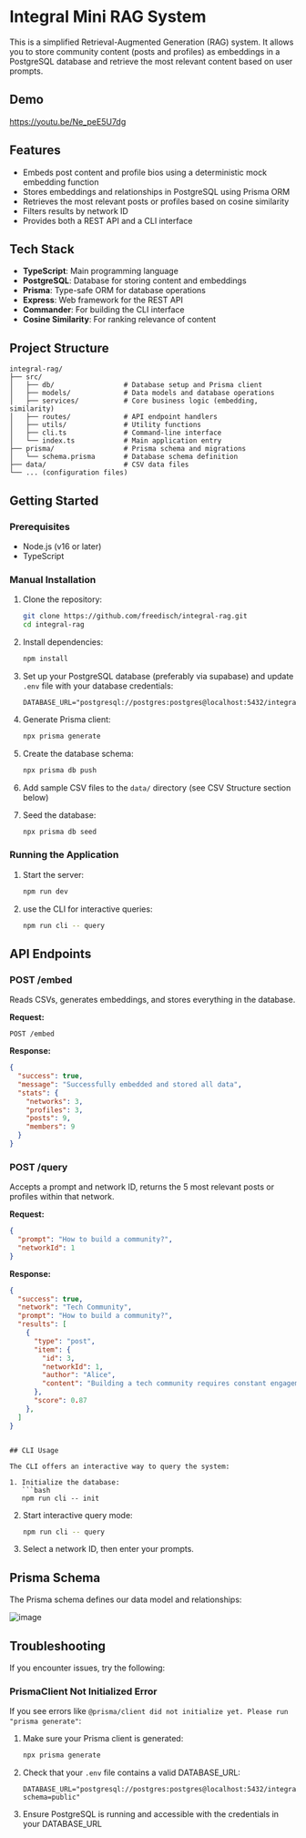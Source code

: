 # Integral Mini RAG System

This is a simplified Retrieval-Augmented Generation (RAG) system. It allows you to store community content (posts and profiles) as embeddings in a PostgreSQL database and retrieve the most relevant content based on user prompts.

## Demo

https://youtu.be/Ne_peE5U7dg

## Features

- Embeds post content and profile bios using a deterministic mock embedding function
- Stores embeddings and relationships in PostgreSQL using Prisma ORM
- Retrieves the most relevant posts or profiles based on cosine similarity
- Filters results by network ID
- Provides both a REST API and a CLI interface

## Tech Stack

- **TypeScript**: Main programming language
- **PostgreSQL**: Database for storing content and embeddings
- **Prisma**: Type-safe ORM for database operations
- **Express**: Web framework for the REST API
- **Commander**: For building the CLI interface
- **Cosine Similarity**: For ranking relevance of content

## Project Structure

```
integral-rag/
├── src/
│   ├── db/                 # Database setup and Prisma client
│   ├── models/             # Data models and database operations
│   ├── services/           # Core business logic (embedding, similarity)
│   ├── routes/             # API endpoint handlers
│   ├── utils/              # Utility functions
│   ├── cli.ts              # Command-line interface
│   └── index.ts            # Main application entry
├── prisma/                 # Prisma schema and migrations
│   └── schema.prisma       # Database schema definition
├── data/                   # CSV data files
└── ... (configuration files)
```

## Getting Started

### Prerequisites

- Node.js (v16 or later)
- TypeScript


### Manual Installation

1. Clone the repository:
   ```bash
   git clone https://github.com/freedisch/integral-rag.git
   cd integral-rag
   ```

2. Install dependencies:
   ```bash
   npm install
   ```

3. Set up your PostgreSQL database (preferably via supabase) and update `.env` file with your database credentials:
   ```
   DATABASE_URL="postgresql://postgres:postgres@localhost:5432/integral_rag?
   ```

4. Generate Prisma client:
   ```bash
   npx prisma generate
   ```

5. Create the database schema:
   ```bash
   npx prisma db push
   ```

6. Add sample CSV files to the `data/` directory (see CSV Structure section below)

7. Seed the database:
   ```bash
   npx prisma db seed
   ```

### Running the Application

1. Start the server:
   ```bash
   npm run dev
   ```

2. use the CLI for interactive queries:
   ```bash
   npm run cli -- query
   ```

## API Endpoints

### POST /embed

Reads CSVs, generates embeddings, and stores everything in the database.

**Request:**
```
POST /embed
```

**Response:**
```json
{
  "success": true,
  "message": "Successfully embedded and stored all data",
  "stats": {
    "networks": 3,
    "profiles": 3,
    "posts": 9,
    "members": 9
  }
}
```

### POST /query

Accepts a prompt and network ID, returns the 5 most relevant posts or profiles within that network.

**Request:**
```json
{
  "prompt": "How to build a community?",
  "networkId": 1
}
```

**Response:**
```json
{
  "success": true,
  "network": "Tech Community",
  "prompt": "How to build a community?",
  "results": [
    {
      "type": "post",
      "item": {
        "id": 3,
        "networkId": 1,
        "author": "Alice",
        "content": "Building a tech community requires constant engagement..."
      },
      "score": 0.87
    },
  ]
}
```


```

## CLI Usage

The CLI offers an interactive way to query the system:

1. Initialize the database:
   ```bash
   npm run cli -- init
   ```

2. Start interactive query mode:
   ```bash
   npm run cli -- query
   ```

3. Select a network ID, then enter your prompts.

## Prisma Schema

The Prisma schema defines our data model and relationships:

![image](https://github.com/user-attachments/assets/2e98edb2-ccf0-418a-951a-64f243851938)



## Troubleshooting

If you encounter issues, try the following:

### PrismaClient Not Initialized Error

If you see errors like `@prisma/client did not initialize yet. Please run "prisma generate"`:

1. Make sure your Prisma client is generated:
   ```bash
   npx prisma generate
   ```

2. Check that your `.env` file contains a valid DATABASE_URL:
   ```
   DATABASE_URL="postgresql://postgres:postgres@localhost:5432/integral_rag?schema=public"
   ```

3. Ensure PostgreSQL is running and accessible with the credentials in your DATABASE_URL

